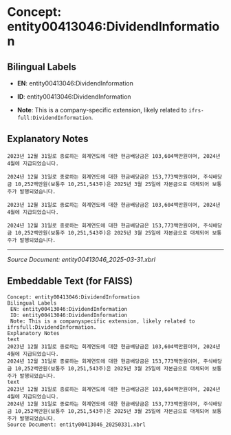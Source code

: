 # Concept: entity00413046:DividendInformation

## Bilingual Labels
- **EN**: entity00413046:DividendInformation

- **ID**: entity00413046:DividendInformation
- **Note**: This is a company-specific extension, likely related to `ifrs-full:DividendInformation`.

## Explanatory Notes
```text
2023년 12월 31일로 종료하는 회계연도에 대한 현금배당금은 103,604백만원이며, 2024년 4월에 지급되었습니다.

2024년 12월 31일로 종료하는 회계연도에 대한 현금배당금은 153,773백만원이며, 주식배당금 10,252백만원(보통주 10,251,543주)은 2025년 3월 25일에 자본금으로 대체되어 보통주가 발행되었습니다.
```
```text
2023년 12월 31일로 종료하는 회계연도에 대한 현금배당금은 103,604백만원이며, 2024년 4월에 지급되었습니다.

2024년 12월 31일로 종료하는 회계연도에 대한 현금배당금은 153,773백만원이며, 주식배당금 10,252백만원(보통주 10,251,543주)은 2025년 3월 25일에 자본금으로 대체되어 보통주가 발행되었습니다.
```

---
*Source Document: entity00413046_2025-03-31.xbrl*
## Embeddable Text (for FAISS)
```text
Concept: entity00413046:DividendInformation
Bilingual Labels
 EN: entity00413046:DividendInformation
 ID: entity00413046:DividendInformation
 Note: This is a companyspecific extension, likely related to ifrsfull:DividendInformation.
Explanatory Notes
text
2023년 12월 31일로 종료하는 회계연도에 대한 현금배당금은 103,604백만원이며, 2024년 4월에 지급되었습니다.
2024년 12월 31일로 종료하는 회계연도에 대한 현금배당금은 153,773백만원이며, 주식배당금 10,252백만원(보통주 10,251,543주)은 2025년 3월 25일에 자본금으로 대체되어 보통주가 발행되었습니다.
text
2023년 12월 31일로 종료하는 회계연도에 대한 현금배당금은 103,604백만원이며, 2024년 4월에 지급되었습니다.
2024년 12월 31일로 종료하는 회계연도에 대한 현금배당금은 153,773백만원이며, 주식배당금 10,252백만원(보통주 10,251,543주)은 2025년 3월 25일에 자본금으로 대체되어 보통주가 발행되었습니다.
Source Document: entity00413046_20250331.xbrl
```